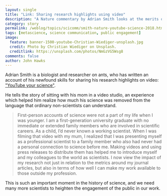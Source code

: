 ```yaml
---
layout: single
title: "Link: Sharing research highlights using video"
description: "A Nature commentary by Adrian Smith looks at the merits of making work available to a broader public."
category: story
permalink: /weblog/topics/scicomm/smith-nature-youtube-science-2018.html
tags: [metascience, science communication, public engagement]
image:
  feature: banner-1500-youtube-Christian-Wiediger-unsplash.jpg
  credit: Photo by Christian Wiediger on Unsplash.
  creditlink: https://unsplash.com/photos/NmGzVG5Wsg8
comments: false
author: John Hawks
---
```




Adrian Smith is a biologist and researcher on ants, who has written an account of his newfound skills for sharing his research highlights on video: <a href="https://www.nature.com/articles/d41586-018-04606-2">"YouTube your science"</a>.

He tells the story of sitting with his mom in a video studio, an experience which helped him realize how much his science was removed from the language that ordinary non-scientists can understand.


<blockquote>First-person accounts of science were not a part of my life when I was younger. I am a first-generation university graduate with no immediate or extended family members who are involved in scientific careers. As a child, I’d never known a working scientist. When I was filming that video with my mum, I realized that I was presenting myself as a professional scientist to a family member who also had never had a personal connection to science before me. Making videos and using press releases to distribute them has helped me to introduce myself and my colleagues to the world as scientists. I now view the impact of my research not just in relation to the metrics around my journal articles, but also in terms of how well I can make my work available to those outside my profession.</blockquote>

This is such an important moment in the history of science, and we need many more scientists to heighten the engagement of the public in our work.
